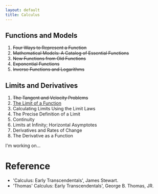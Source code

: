 ```yaml
---
layout: default
title: Calculus
---
```


## Functions and Models

1. ~~Four Ways to Represent a Function~~
2. ~~Mathematical Models: A Catalog of Essential Functions~~
3. ~~New Functions from Old Functions~~
4. ~~Exponential Functions~~
5. ~~Inverse Functions and Logarithms~~

## Limits and Derivatives

1. ~~The Tangent and Velocity Problems~~
2. [The Limit of a Function](./2/2.md)
3. Calculating Limits Using the Limit Laws
4. The Precise Definition of a Limit
5. Continuity
6. Limits at Infinity; Horizontal Asymptotes
7. Derivatives and Rates of Change
8. The Derivative as a Function

I'm working on...

# Reference

- 'Calculus: Early Transcendentals', James Stewart.
- 'Thomas' Calculus: Early Transcendentals', George B. Thomas, JR.